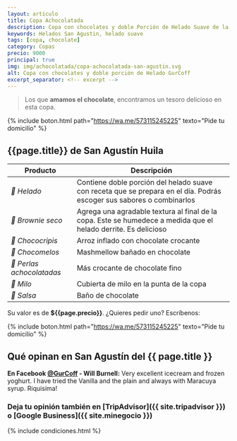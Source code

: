 ```yaml
---
layout: articulo
title: Copa Achocolatada
description: Copa con chocolates y doble Porción de Helado Suave de la Heladería GurCoff de San Agustín Huila
keywords: Helados San Agustin, helado suave
tags: [copa, chocolate]
category: Copas
precio: 9000
principal: true
img: img/achocolatada/copa-achocolatada-san-agustin.svg
alt: Copa con chocolates y doble porción de Helado GurCoff
excerpt_separator: <!-- excerpt -->
---
```

>Los que **amamos el chocolate**, encontramos un tesoro delicioso en esta copa.

<!-- excerpt -->

{% include boton.html path="https://wa.me/573115245225" texto="Pide tu domicilio" %}

## {{page.title}} de San Agustín Huila

| Producto | Descripción |
| ----------- | ------ |
| *🍦 Helado* | Contiene doble porción del helado suave con receta que se prepara en el día. Podrás escoger sus sabores o combinarlos |
| *🥮 Brownie seco* | Agrega una agradable textura al final de la copa. Este se humedece a medida que el helado derrite. Es delicioso |
| *🍫 Chococripis* | Arroz inflado con chocolate crocante |
| *🍫 Chocomelos* | Mashmellow bañado en chocolate |
| *🍫 Perlas achocolatadas* | Más crocante de chocolate fino |
| *🍫 Milo* | Cubierta de milo en la punta de la copa |
| *🍫 Salsa* | Baño de chocolate |

Su valor es de **${{page.precio}}**. ¿Quieres pedir uno? Escríbenos:

{% include boton.html path="https://wa.me/573115245225" texto="Pide tu domicilio" %}

## Qué opinan en San Agustín del {{ page.title }}

**En Facebook [@GurCoff]({{site.facebook}}) - Will Burnell:** Very excellent icecream and frozen yoghurt. I have tried the Vanilla and the plain and always with Maracuya syrup. Riquisima!

### Deja tu opinión también en [TripAdvisor]({{ site.tripadvisor }}) o [Google Business]({{ site.minegocio }})

{% include condiciones.html %}
